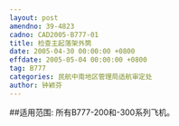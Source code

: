 ```yaml
---
layout: post
amendno: 39-4823
cadno: CAD2005-B777-01
title: 检查主起落架外筒
date: 2005-04-30 00:00:00 +0800
effdate: 2005-05-04 00:00:00 +0800
tag: B777
categories: 民航中南地区管理局适航审定处
author: 钟颖芬
---
```


##适用范围:
所有B777-200和-300系列飞机。

